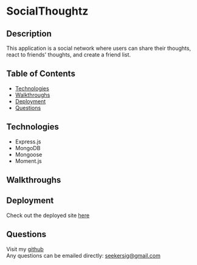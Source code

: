 # SocialThoughtz

## Description
This application is a social network where users can share their thoughts, react to friends' thoughts, and create a friend list. 

## Table of Contents
* [Technologies](#technologies)
* [Walkthroughs](#walkthroughs)
* [Deployment](#deployment)
* [Questions](#questions)

## Technologies
* Express.js
* MongoDB
* Mongoose
* Moment.js

## Walkthroughs

## Deployment
Check out the deployed site [here](https://github.com/sidoniag/socialthoughtz)

## Questions
Visit my [github](https://github.com/sidoniag)<br>
Any questions can be emailed directly: <seekersig@gmail.com>